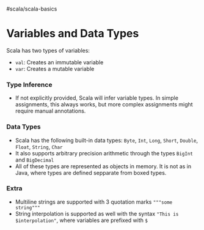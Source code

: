 #scala/scala-basics

# Variables and Data Types
Scala has two types of variables:
* `val`: Creates an immutable variable
* `var`: Creates a mutable variable

### Type Inference
* If not explicitly provided, Scala will infer variable types. In simple assignments, this always works, but more complex assignments might require manual annotations.

### Data Types
* Scala has the following built-in data types: `Byte`, `Int`, `Long`, `Short`, `Double`, `Float`, `String`, `Char`
* It also supports arbitrary precision arithmetic through the types `BigInt` and `BigDecimal`
* All of these types are represented as objects in memory. It is not as in Java, where types are defined sepparate from boxed types.

### Extra
* Multiline strings are supported with 3 quotation marks `"""some string"""`
* String interpolation is supported as well with the syntax `"This is $interpolation"`, where variables are prefixed with `$`



